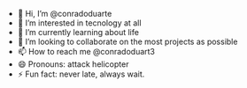 - 👋 Hi, I’m @conradoduarte
- 👀 I’m interested in tecnology at all
- 🌱 I’m currently learning about life
- 💞️ I’m looking to collaborate on the most projects as possible
- 📫 How to reach me @conradoduart3  
- 😄 Pronouns: attack helicopter
- ⚡ Fun fact: never late, always wait.

<!---
conradoduarte/conradoduarte is a ✨ special ✨ repository because its `README.md` (this file) appears on your GitHub profile.
You can click the Preview link to take a look at your changes.
--->
